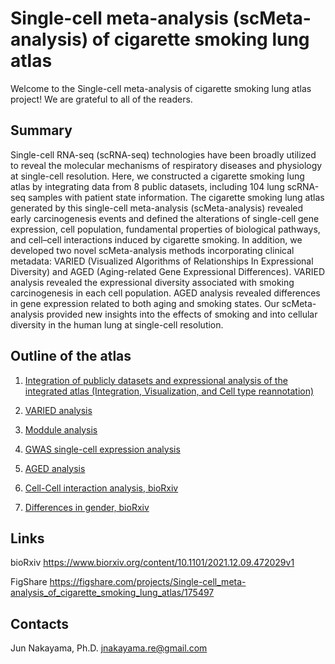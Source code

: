 # Single-cell meta-analysis (scMeta-analysis) of cigarette smoking lung atlas
 
Welcome to the Single-cell meta-analysis of cigarette smoking lung atlas project! 
We are grateful to all of the readers.

## Summary
Single-cell RNA-seq (scRNA-seq) technologies have been broadly utilized to reveal the molecular mechanisms of respiratory diseases and physiology at single-cell resolution. Here, we constructed a cigarette smoking lung atlas by integrating data from 8 public datasets, including 104 lung scRNA-seq samples with patient state information. The cigarette smoking lung atlas generated by this single-cell meta-analysis (scMeta-analysis) revealed early carcinogenesis events and defined the alterations of single-cell gene expression, cell population, fundamental properties of biological pathways, and cell–cell interactions induced by cigarette smoking. In addition, we developed two novel scMeta-analysis methods incorporating clinical metadata: VARIED (Visualized Algorithms of Relationships In Expressional Diversity) and AGED (Aging-related Gene Expressional Differences). VARIED analysis revealed the expressional diversity associated with smoking carcinogenesis in each cell population. AGED analysis revealed differences in gene expression related to both aging and smoking states. Our scMeta-analysis provided new insights into the effects of smoking and into cellular diversity in the human lung at single-cell resolution.


## Outline of the atlas
1. [Integration of publicly datasets and expressional analysis of the integrated atlas (Integration, Visualization, and Cell type reannotation)](https://github.com/JunNakayama/scMeta-analysis-of-cigarette-smoking/blob/main/Integration.R)
2. [VARIED analysis](https://github.com/JunNakayama/scMeta-analysis-of-cigarette-smoking/blob/main/VARIED.R)
3. [Moddule analysis](https://github.com/JunNakayama/scMeta-analysis-of-cigarette-smoking/blob/main/Module%20analysis.R)
4. [GWAS single-cell expression analysis](https://github.com/JunNakayama/scMeta-analysis-of-cigarette-smoking/blob/main/GWAS.R)
5. [AGED analysis](https://github.com/JunNakayama/scMeta-analysis-of-cigarette-smoking/blob/main/GENDER.R)

6. [Cell-Cell interaction analysis, bioRxiv](https://github.com/JunNakayama/scMeta-analysis-of-cigarette-smoking/blob/main/CCI.R)
7. [Differences in gender, bioRxiv](https://github.com/JunNakayama/scMeta-analysis-of-cigarette-smoking/blob/main/GENDER.R)



## Links
bioRxiv https://www.biorxiv.org/content/10.1101/2021.12.09.472029v1

FigShare https://figshare.com/projects/Single-cell_meta-analysis_of_cigarette_smoking_lung_atlas/175497



## Contacts
Jun Nakayama, Ph.D.
jnakayama.re@gmail.com



